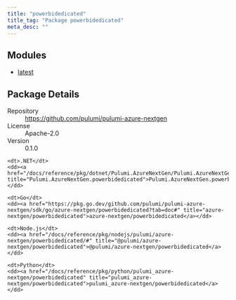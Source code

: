 ```yaml
---
title: "powerbidedicated"
title_tag: "Package powerbidedicated"
meta_desc: ""
---
```


<!-- WARNING: this file was generated by Pulumi Docs Generator. -->
<!-- Do not edit by hand unless you're certain you know what you are doing! -->



<h2 id="modules">Modules</h2>
<ul class="api">
    <li><a href="latest/" title="latest"><span class="symbol module"></span>latest</a></li>
</ul>

<h2 id="package-details">Package Details</h2>
<dl class="package-details">
	<dt>Repository</dt>
	<dd><a href="https://github.com/pulumi/pulumi-azure-nextgen">https://github.com/pulumi/pulumi-azure-nextgen</a></dd>
	<dt>License</dt>
	<dd>Apache-2.0</dd>
	<dt>Version</dt>
	<dd>0.1.0</dd>
</dl>



<dl class="tabular">

    <dt>.NET</dt>
    <dd><a href="/docs/reference/pkg/dotnet/Pulumi.AzureNextGen/Pulumi.AzureNextGen.powerbidedicated.html" title="Pulumi.AzureNextGen.powerbidedicated">Pulumi.AzureNextGen.powerbidedicated</a></dd>

    <dt>Go</dt>
    <dd><a href="https://pkg.go.dev/github.com/pulumi/pulumi-azure-nextgen/sdk/go/azure-nextgen/powerbidedicated?tab=doc#" title="azure-nextgen/powerbidedicated">azure-nextgen/powerbidedicated</a></dd>

    <dt>Node.js</dt>
    <dd><a href="/docs/reference/pkg/nodejs/pulumi/azure-nextgen/powerbidedicated/#" title="@pulumi/azure-nextgen/powerbidedicated">@pulumi/azure-nextgen/powerbidedicated</a></dd>

    <dt>Python</dt>
    <dd><a href="/docs/reference/pkg/python/pulumi_azure-nextgen/powerbidedicated" title="pulumi_azure-nextgen/powerbidedicated">pulumi_azure-nextgen/powerbidedicated</a></dd>

</dl>

